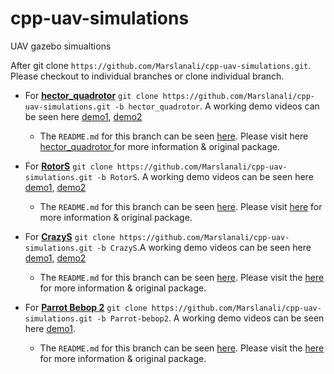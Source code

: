 # cpp-uav-simulations
UAV gazebo simualtions

After git clone `https://github.com/Marslanali/cpp-uav-simulations.git`. Please checkout to individual branches or clone individual branch. 

* For **<a href="https://github.com/Marslanali/cpp-uav-simulations/tree/hector_quadrotor">hector_quadrotor</a>** `git clone https://github.com/Marslanali/cpp-uav-simulations.git -b hector_quadrotor`. A working demo videos can be seen here <a href="https://www.youtube.com/watch?v=34BXZDyv9D4"> demo1</a>, <a href="https://www.youtube.com/watch?v=dvm-k72fsEQ"> demo2</a> 

    * The `README.md` for this branch can be seen <a href="https://github.com/Marslanali/cpp-uav-simulations/tree/hector_quadrotor-develop">here</a>. Please visit  here <a href="http://wiki.ros.org/hector_quadrotor">hector_quadrotor </a> for more information & original package.


* For **<a href="https://github.com/Marslanali/cpp-uav-simulations/tree/hector_quadrotor">RotorS</a>** `git clone https://github.com/Marslanali/cpp-uav-simulations.git -b RotorS`. A working demo videos can be seen here <a href="https://www.youtube.com/watch?v=P3mOm3eQikU"> demo1</a>, <a href="https://www.youtube.com/watch?v=ZiEZlAysI3U"> demo2</a> 

    * The `README.md` for this branch can be seen <a href="https://github.com/Marslanali/cpp-uav-simulations/tree/RotorS">here</a>. Please visit <a href="https://github.com/ethz-asl/rotors_simulator">here</a> for more information & original package.


* For **<a href="https://github.com/Marslanali/cpp-uav-simulations/tree/hector_quadrotor">CrazyS</a>** `git clone https://github.com/Marslanali/cpp-uav-simulations.git -b CrazyS`.A working demo videos can be seen here <a href="https://www.youtube.com/watch?v=rCAztwEpVbI"> demo1</a>, <a href="https://www.youtube.com/watch?v=-goKJi8AMOM"> demo2</a> 

    * The `README.md` for this branch can be seen <a href="https://github.com/Marslanali/cpp-uav-simulations/tree/hector_quadrotor">here</a>. Please visit the <a href="https://github.com/gsilano/CrazyS">here</a> for more information & original package.

* For **<a href="https://github.com/Marslanali/cpp-uav-simulations/tree/hector_quadrotor">Parrot Bebop 2</a>** `git clone https://github.com/Marslanali/cpp-uav-simulations.git -b Parrot-bebop2`. A working demo videos can be seen here <a href="https://www.youtube.com/watch?v=gKAS_orTMyg">demo1</a>.

    * The `README.md` for this branch can be seen  <a href="https://github.com/Marslanali/cpp-uav-simulations/tree/Parrot-bebop2">here</a>. Please visit the <a href="https://github.com/gsilano/BebopS">here</a> for more information & original package.





